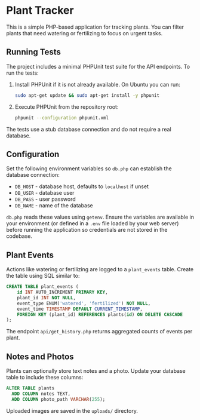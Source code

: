 # Plant Tracker

This is a simple PHP-based application for tracking plants.
You can filter plants that need watering or fertilizing to focus on urgent tasks.

## Running Tests

The project includes a minimal PHPUnit test suite for the API endpoints. To run the tests:

1. Install PHPUnit if it is not already available. On Ubuntu you can run:
   ```bash
   sudo apt-get update && sudo apt-get install -y phpunit
   ```
2. Execute PHPUnit from the repository root:
   ```bash
   phpunit --configuration phpunit.xml
   ```

The tests use a stub database connection and do not require a real database.

## Configuration

Set the following environment variables so `db.php` can establish the database connection:

- `DB_HOST` - database host, defaults to `localhost` if unset
- `DB_USER` - database user
- `DB_PASS` - user password
- `DB_NAME` - name of the database

`db.php` reads these values using `getenv`. Ensure the variables are available in
your environment (or defined in a `.env` file loaded by your web server) before
running the application so credentials are not stored in the codebase.

## Plant Events

Actions like watering or fertilizing are logged to a `plant_events` table. Create
the table using SQL similar to:

```sql
CREATE TABLE plant_events (
    id INT AUTO_INCREMENT PRIMARY KEY,
    plant_id INT NOT NULL,
    event_type ENUM('watered', 'fertilized') NOT NULL,
    event_time TIMESTAMP DEFAULT CURRENT_TIMESTAMP,
    FOREIGN KEY (plant_id) REFERENCES plants(id) ON DELETE CASCADE
);
```

The endpoint `api/get_history.php` returns aggregated counts of events per plant.

## Notes and Photos

Plants can optionally store text notes and a photo. Update your database table to include these columns:

```sql
ALTER TABLE plants
  ADD COLUMN notes TEXT,
  ADD COLUMN photo_path VARCHAR(255);
```

Uploaded images are saved in the `uploads/` directory.

